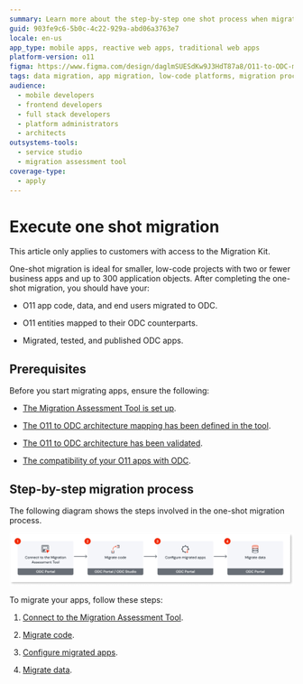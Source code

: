 ```yaml
---
summary: Learn more about the step-by-step one shot process when migrating your o11 apps and data to ODC.
guid: 903fe9c6-5b0c-4c22-929a-abd06a3763e7
locale: en-us
app_type: mobile apps, reactive web apps, traditional web apps
platform-version: o11
figma: https://www.figma.com/design/daglmSUESdKw9J3HdT87a8/O11-to-ODC-migration?node-id=2139-92
tags: data migration, app migration, low-code platforms, migration process, migration tools
audience:
  - mobile developers
  - frontend developers
  - full stack developers
  - platform administrators
  - architects
outsystems-tools:
  - service studio
  - migration assessment tool
coverage-type:
  - apply
---
```


# Execute one shot migration

<div class="info" markdown="1">

This article only applies to customers with access to the Migration Kit. 

</div>

One-shot migration is ideal for smaller, low-code projects with two or fewer business apps and up to 300 application objects. After completing the one-shot migration, you should have your:

* O11 app code, data, and end users migrated to ODC.

* O11 entities mapped to their ODC counterparts.

* Migrated, tested, and published ODC apps.

## Prerequisites

Before you start migrating apps, ensure the following:

* [The Migration Assessment Tool is set up](../setup-assessement-tool.md).

* [The O11 to ODC architecture mapping has been defined in the tool](../plan/plan-map-apps.md).

* [The O11 to ODC architecture has been validated](../plan/plan-assess-refactor.md).

* [The compatibility of your O11 apps with ODC](../prepare/prep-refactor-o11-apps.md).

## Step-by-step migration process

The following diagram shows the steps involved in the one-shot migration process.

![Diagram showing the steps involved in the one-shot migration process](images/execute-one-shot-migration-diag.png "One-shot migration process")

To migrate your apps, follow these steps:

1. [Connect to the Migration Assessment Tool](execute-connect-to-tool.md).

1. [Migrate code](execute-how-to-migrate-code.md).

1. [Configure migrated apps](execute-configure-migrated-apps.md).

1. [Migrate data](execute-about-migrate-data.md).
